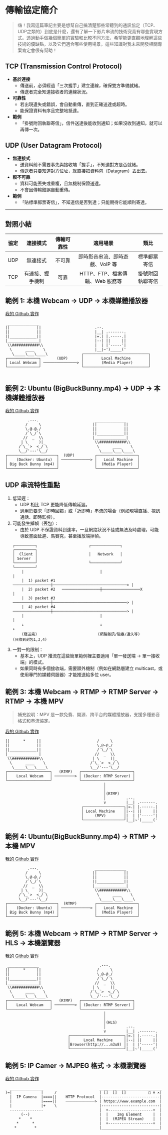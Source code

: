 # 傳輸協定簡介

> 嗨！我寫這篇筆記主要是想幫自己搞清楚那些常聽到的通訊協定（TCP、UDP之類的）到底是什麼，還有了解一下影片串流的技術究竟有哪些實現方式。透過動手做幾個簡單的實驗和比較不同方法，希望能更直觀地理解這些技術的優缺點，以及它們適合哪些使用場景。這些知識對我未來開發相關專案肯定會很有幫助！

## TCP (Transmission Control Protocol)
- **基於連接**  
  - 傳送前，必須經過「三次握手」建立連線，確保雙方準備就緒。  
  - 傳送者完全知道接收者的連線狀況。
- **可靠性**  
  - 若出現遺失或錯誤，會自動重傳，直到正確送達或超時。  
  - 能保證資料有序且完整地抵達。
- **範例**  
  - 「掛號附回執聯寄信」，信件送達後能收到通知；如果沒收到通知，就可以再傳一次。


## UDP (User Datagram Protocol)
- **無連接式**  
  - 送資料前不需要事先與接收端「握手」，不知道對方是否就緒。  
  - 傳送者只要知道對方位址，就直接把資料包（Datagram）丟出去。
- **較不可靠**  
  - 資料可能丟失或重複，且無機制保證送達。  
  - 不會因傳輸錯誤自動重傳。
- **範例**  
  - 「貼標準郵票寄信」，不知道信是否到達；只能期待它能順利寄達。

---

## 對照小結

| 協定 | 連接模式        | 傳輸可靠性 | 適用場景                         | 類比              |
|:---:|:------------:|:------:|:---------------------------:|:----------------:|
| UDP | 無連接式        | 不可靠    | 即時影音串流、即時遊戲、VoIP 等   | 標準郵票寄信        |
| TCP | 有連接、握手機制 | 可靠      | HTTP、FTP、檔案傳輸、Web 服務等   | 掛號附回執聯寄信     |



## 範例 1: 本機 Webcam → UDP → 本機媒體播放器

[我的 Github 實作](https://github.com/ChiuWeiChung/live-streaming/tree/feature/udp-local-video)
``` 
 ______________
||            ||                        .--. 
||            ||                        |__| .-------.  
||____________||                        |=.| |.-----.|
|______________|                        |--| ||     ||  
 \\############\\                       |  | |'-----'| 
  \      ____    \                      |__|~')_____('
   \_____\___\____\               ┌─────────────────────────────┐
┌──────────────┐       (UDP)      │        Local Machine        │
│ Local Webcam │ ───────────────> │        (Media Player)       │
└──────────────┘                  └─────────────────────────────┘
                                 

```

## 範例 2: Ubuntu (BigBuckBunny.mp4)  → UDP → 本機媒體播放器
[我的 Github 實作](https://github.com/ChiuWeiChung/live-streaming/tree/feature/udp-webcam)
``` 
          .---.                         ______________       
         /     \                       ||            ||     
         \.@-@./                       ||            ||      
         /`\_/`\                       ||____________||       
        //  _  \\                      |______________|     
       | \     )|_                      \\############\\      
      /`\_`>  <_/ \                      \      ____    \    
      \__/'---'\__/                       \_____\___\____\  
┌──────────────────────┐  (UDP)         ┌──────────────────┐
│    (Docker: Ubuntu)  │ ─────────────> │   Local Machine  │
│ Big Buck Bunny (mp4) │                │  (Media Player)  │
└──────────────────────┘                └──────────────────┘
```


## UDP 串流特性重點
1. 低延遲：
    * UDP 相比 TCP 更能降低傳輸延遲。
    * 適用於要求「即時回饋」或「近即時」串流的場合（例如現場直播、視訊通話、即時監控）。
2. 可能發生掉幀（丟包）：
    * 由於 UDP 不保證資料到達率，一旦網路狀況不佳或無法及時處理，可能導致畫面延遲、馬賽克，甚至播放端掉幀。
    ```
    ┌─────────┐                       ┌─────────────┐                      ┌─────────┐
    │  Client │                       │   Network   │                      │ Server  │
    └─────────┘                       └─────────────┘                      └─────────┘
        |                                  |                                   |
        |  1) packet #1   ─────────────────┼─────────────────────────────────> |
        |  2) packet #2   ─────────────────┼─────────────────X                 |
        |  3) packet #3   ─────────────────┼─────────────────────────────────> |
        |  4) packet #4   ─────────────────┼─────────────────────────────────> |
        |                                  |                                   |
        ↓                                  ↓                                   ↓
        (發送完)                           (網路雜訊/阻塞/遺失等)              (只收到封包1,3,4)
    ```
1. 一對一的限制：
    * 基本上，UDP 推流在這些簡單範例裡主要適用「單一發送端 → 單一接收端」的模式。
    * 如果同時有多個接收端，需要額外機制（例如在網路層建立 multicast，或使用專門的媒體伺服器）才能推送給多位 user。


## 範例 3: 本機 Webcam → RTMP → RTMP Server → RTMP → 本機 MPV

> 補充說明：MPV 是一款免費、開源、跨平台的媒體播放器，支援多種影音格式和串流協定。

[我的 Github 實作](https://github.com/ChiuWeiChung/live-streaming/tree/feature/rtmp-webcam)

``` ______________                           .---.     
||      *     ||                         /     \        
||            ||                         \.@-@./    
||____________||                         /`\_/`\    
|______________|                        //  _  \\   
 \\############\\                      | \     )|_  
  \      ____    \                    /`\_`>  <_/ \ 
   \_____\___\____\                   \__/'---'\__/ 
┌───────────────────┐   (RTMP)   ┌───────────────────────┐
│    Local Webcam   │ ─────────> │ (Docker: RTMP Server) │
└───────────────────┘            └───────────────────────┘
                                            │
                                            │ 
                                            │(RTMP)
                                            │         .--.
                                            v         |__| .-------.
                                  ┌──────────────────┐|=.| |.-----.|
                                  │ Local Machine    │|--| ||     ||
                                  │     (MPV)        │|  | |'-----'|
                                  └──────────────────┘|__|~')_____('
```
                  
## 範例 4: Ubuntu(BigBuckBunny.mp4) → RTMP → 本機 MPV

[我的 Github 實作](https://github.com/ChiuWeiChung/live-streaming/tree/feature/rtmp-local-video)

``` 
          .---.                         ______________       
         /     \                       ||            ||     
         \.@-@./                       ||            ||      
         /`\_/`\                       ||____________||       
        //  _  \\                      |______________|     
       | \     )|_                      \\############\\      
      /`\_`>  <_/ \                      \      ____    \    
      \__/'---'\__/                       \_____\___\____\  
┌──────────────────────┐  (RTMP)        ┌──────────────────┐
│    (Docker: Ubuntu)  │ ─────────────> │   Local Machine  │
│ Big Buck Bunny (mp4) │                │  (Media Player)  │
└──────────────────────┘                └──────────────────┘
```

## 範例 5: 本機 Webcam → RTMP → RTMP Server → HLS → 本機瀏覽器

[我的 Github 實作](https://github.com/ChiuWeiChung/live-streaming/tree/feature/hls)

```
 ______________                           .---.     
||      *     ||                         /     \        
||            ||                         \.@-@./    
||____________||                         /`\_/`\    
|______________|                        //  _  \\   
 \\############\\                      | \     )|_  
  \      ____    \                    /`\_`>  <_/ \ 
   \_____\___\____\                   \__/'---'\__/ 
┌───────────────────┐   (RTMP)   ┌───────────────────────┐
│    Local Webcam   │ ─────────> │ (Docker: RTMP Server) │
└───────────────────┘            └───────────────────────┘
                                            │
                                            │ 
                                            │(HLS)
                                            │         .--.
                                            v         |__| .-------.
                            ┌────────────────────────┐|=.| |.-----.|
                            │      Local Machine     │|--| ||     ||
                            │Browser(http://...m3u8) │|  | |'-----'|
                            └────────────────────────┘|__|~')_____('
```


## 範例 5: IP Camer → MJPEG 格式 → 本機瀏覽器

[我的 Github 實作](https://github.com/ChiuWeiChung/live-streaming/tree/feature/ipcam-streaming)

```
  _______________                         ____________________________                                              
)=|             |     /                   | []  []  []          □ ⊖ ✕|                                              
  |  IP Camera  |====||    HTTP Protocol  |--------------------------|                                              
  |             |====||    ─────────────> | https://www.example.com  |                                              
  |             |+    \                   |--------------------------|                                                  
  ---------------                         |  +--------------------+  |                                                
       (--)                               |  |    Img Element     |  |                                              
      *    *                              |  |  (MJPEG Stream)    |  |                                              
     *      *                             |  +--------------------+  |  
    *        *                            |__________________________|  
```
